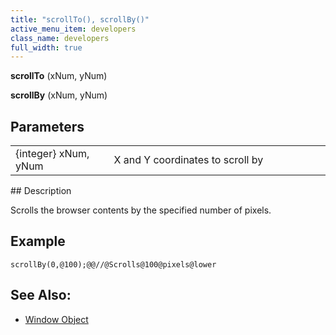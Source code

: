 ```yaml
---
title: "scrollTo(), scrollBy()"
active_menu_item: developers
class_name: developers
full_width: true
---
```



**scrollTo** (xNum, yNum)

**scrollBy** (xNum, yNum)

## Parameters

<table>
<tr>
<td width="193">
{integer} xNum, yNum

</td>
<td width="17">
</td>
<td width="670">
X and Y coordinates to scroll by

</td>
</tr>
</table>
## Description

Scrolls the browser contents by the specified number of pixels.

## Example

    scrollBy(0,@100);@@//@Scrolls@100@pixels@lower
   

## See Also:

 - [Window Object](window-object.htm)

